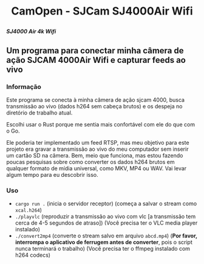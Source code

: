 <h1 align="center"> 

CamOpen - SJCam SJ4000Air Wifi

</h1>

***SJ4000 Air 4k Wifi***


## Um programa para conectar minha câmera de ação SJCAM 4000Air Wifi e capturar feeds ao vivo


### Informação
Este programa se conecta à minha câmera de ação sjcam 4000, busca transmissão ao vivo (dados h264 sem cabeça brutos) e os despeja no diretório de trabalho atual.

<!--

Eu recebi uma grande ajuda desta postagem no blog [Hacking the TecTecTec! XPro2 Action Camera](https://blog.jonaskoeritz.de/2017/02/21/hacking-the-xpro2-action-camera/) por Jonas Köritz, e seu projeto github [actioncam](https://github. com/jonas-koeritz/actioncam).

-->

Escolhi usar o Rust porque me sentia mais confortável com ele do que com o Go.

Ele poderia ter implementado um feed RTSP, mas meu objetivo para este projeto era gravar a transmissão ao vivo do meu computador sem inserir um cartão SD na câmera. Bem, meio que funciona, mas estou fazendo poucas pesquisas sobre como converter os dados h264 brutos em qualquer formato de mídia universal, como MKV, MP4 ou WAV. Vai levar algum tempo para eu descobrir isso.

### Uso

* `cargo run .` (inicia o servidor receptor) (começa a salvar o stream como `xcal.h264`)
* `./playvlc` (reproduzir a transmissão ao vivo com vlc [a transmissão tem cerca de 4-5 segundos de atraso]) (Você precisa ter o VLC media player instalado)
* `./convert2mp4` (converte o stream salvo em arquivo `abcd.mp4`) (**Por favor, interrompa o aplicativo de ferrugem antes de converter**, pois o script nunca terminará o trabalho) (Você precisa ter o ffmpeg instalado com h264 codecs)
